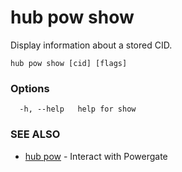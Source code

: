 # hub pow show

Display information about a stored CID.

```
hub pow show [cid] [flags]
```

### Options

```
  -h, --help   help for show
```

### SEE ALSO

* [hub pow](hub_pow.md)	 - Interact with Powergate
